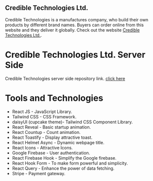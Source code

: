## Credible Technologies Ltd.

Credible Technologies is a manufactures company, who build their own products by different brand names. Buyers can order online from this website and they deliver it globally. Check out the website [Credible Technologies Ltd.](https://credible-technologies.web.app/).

# Credible Technologies Ltd. Server Side
Credible Technologies server side repository link. [click here](https://github.com/programming-hero-web-course1/manufacturer-website-server-side-TaseenFuadJeem)

# Tools and Technologies

* React JS - JavaScript Library.
* Tailwind CSS - CSS Framework.
* daisyUI (cupcake theme)- Tailwind CSS Component Library.
* React Reveal - Basic startup animation.
* React Countup - Count animation.
* React Toastify - Display attractive toast.
* React Helmet Async - Dynamic webpage title.
* React Icons - Attractive Icons.
* Google Firebase - User authentication.
* React Firebase Hook - Simplify the Google firebase.
* React Hook Form - To make form powerful and simplicity.
* React Query - Enhance the power of data fetching.
* Stripe - Payment gateway.
